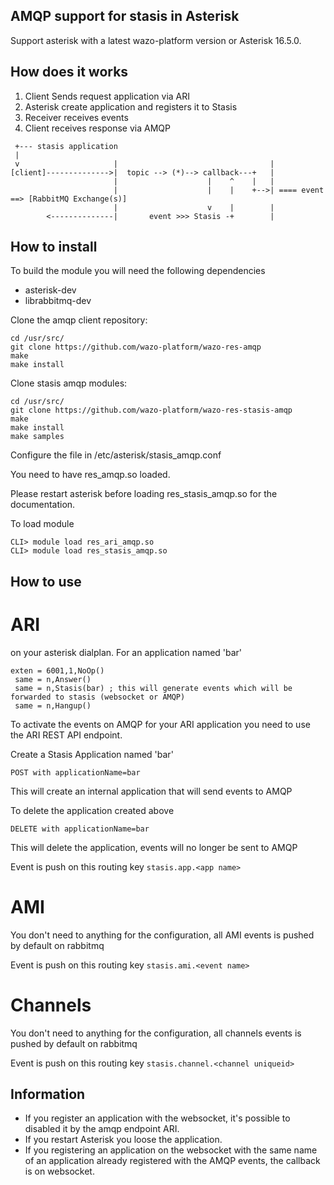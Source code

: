 AMQP support for stasis in Asterisk
-----------------------------------

Support asterisk with a latest wazo-platform version or Asterisk 16.5.0.


How does it works
-----------------

1. Client Sends request application via ARI
2. Asterisk create application and registers it to Stasis
3. Receiver receives events
4. Client receives response via AMQP

```
 +--- stasis application
 |
 v                     |                                  |
[client]-------------->|  topic --> (*)--> callback---+   |   
                       |                    |    ^    |   |
                       |                    |    |    +-->| ==== event ==> [RabbitMQ Exchange(s)]
                       |                    v    |        |
        <--------------|       event >>> Stasis -+        |
```

How to install
--------------

To build the module you will need the following dependencies

* asterisk-dev
* librabbitmq-dev

Clone the amqp client repository:

    cd /usr/src/
    git clone https://github.com/wazo-platform/wazo-res-amqp
    make
    make install

Clone stasis amqp modules:

    cd /usr/src/
    git clone https://github.com/wazo-platform/wazo-res-stasis-amqp
    make
    make install
    make samples

Configure the file in /etc/asterisk/stasis_amqp.conf

You need to have res_amqp.so loaded.

Please restart asterisk before loading res_stasis_amqp.so for the documentation.

To load module

    CLI> module load res_ari_amqp.so
    CLI> module load res_stasis_amqp.so

How to use
----------

# ARI

on your asterisk dialplan. For an application named 'bar'

    exten = 6001,1,NoOp() 
     same = n,Answer()
     same = n,Stasis(bar) ; this will generate events which will be forwarded to stasis (websocket or AMQP)
     same = n,Hangup()

To activate the events on AMQP for your ARI application you need to use the ARI REST API endpoint.

Create a Stasis Application named 'bar'

    POST with applicationName=bar

This will create an internal application that will send events to AMQP

To delete the application created above

    DELETE with applicationName=bar

This will delete the application, events will no longer be sent to AMQP

Event is push on this routing key `stasis.app.<app name>`

# AMI

You don't need to anything for the configuration, all AMI events is pushed by default on rabbitmq

Event is push on this routing key `stasis.ami.<event name>`

# Channels

You don't need to anything for the configuration, all channels events is pushed by default on rabbitmq

Event is push on this routing key `stasis.channel.<channel uniqueid>`

Information
------------

- If you register an application with the websocket, it's possible to disabled it by the amqp endpoint ARI.  
- If you restart Asterisk you loose the application.
- If you registering an application on the websocket with the same name of an application already registered with the AMQP events, the callback is on websocket.

